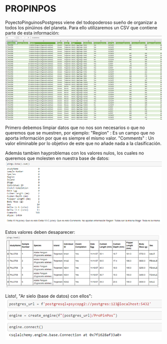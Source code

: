 # PROPINPOS


PoyectoPinguinosPostgress viene del todopoderoso sueño de organizar a todos los pinüinos del planeta.
Para ello utilizaremos un CSV que contiene parte de esta información:
![alt text](https://github.com/Jose-Alvaro/PROPINPOS/blob/main/csvpin.png)

Primero debemos limpiar datos que no nos son necesarios o que no queremos que se muestren, por ejemplo:
    "Region" : Es un campo que no aporta información por que es siempre el mismo valor.
    "Comments" : Un valor eliminable por lo objetivo de este que no añade nada a la clasificación.

Además tambien hayproblemas con los valores nulos, los cuales no queremos que molesten en nuestra base de datos:
![alt text](https://github.com/Jose-Alvaro/PROPINPOS/blob/main/NaNPin.png)

Estos valores deben desaparecer:
![alt text](https://github.com/Jose-Alvaro/PROPINPOS/blob/main/balancedpin.png)

Listo!, "Ar sielo (base de datos) con ellos":
![alt text](https://github.com/Jose-Alvaro/PROPINPOS/blob/main/sielopin.png)

